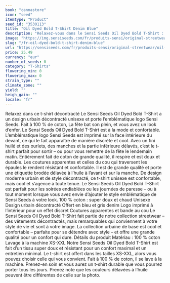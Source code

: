 ```yaml
---
book: "cannastore"
icon: "seed"
itemtype: "Product"
seed_id: "3530113"
title: "Oil Dyed Bold T-Shirt Denim Blue"
description: "Relaxez-vous dans le Sensi Seeds Oil Dyed Bold T-Shirt : design urbain décontracté unisexe, logo Sensi Seeds discret. Achetez-le en ligne !"
image: "https://img.sensiseeds.com/fr/produits-sensi/original-streetwear/oil-bold-t-shirt-denim-blue-image.png"
slug: "/fr-oil-dyed-bold-t-shirt-denim-blue"
url: "https://sensiseeds.com/fr/produits-sensi/original-streetwear/oil-bold-t-shirt-denim-blue?a_aid=cannastore"
price: 25.49
currency: "eur"
number_of_seeds: 0
category: "T-Shirts"
flowering_min: 0
flowering_max: 0
strain_type: ""
climate_zone: ""
yield: ""
heigh_gain: ""
locale: "fr"
---
```

Relaxez dans ce t-shirt décontracté Le Sensi Seeds Oil Dyed Bold T-Shirt a un design urbain décontracté unisexe et porte l’emblématique logo Sensi Seeds. Fait à 100 % de coton, La fête bat son plein, et vous avez un look d’enfer. Le Sensi Seeds Oil Dyed Bold T-Shirt est à la mode et confortable. L’emblématique logo Sensi Seeds est imprimé sur la face intérieure du devant, ce qui le fait apparaître de manière discrète et cool. Avec un fini huilé et des ourlets, des manches et la partie inférieure délavés, c’est le t-shirt parfait pour sortir – ou pour vous remettre de la fête le lendemain matin. Entièrement fait de coton de grande qualité, il respire et est doux et durable. Les coutures apparentes et celles du cou qui traversent les épaules le rendent résistant et confortable. Il est de grande qualité et porte une étiquette brodée délavée à l’huile à l’avant et sur la manche. De design moderne urbain et de style décontracté, ce t-shirt unisexe est confortable, mais cool et s’agence à toute tenue. Le Sensi Seeds Oil Dyed Bold T-Shirt est parfait pour les soirées endiablées ou les journées de paresse – ou à tout moment lorsque vous avez envie d’ajouter le style emblématique de Sensi Seeds à votre look. 100 % coton : super doux et chaud Unisexe Design urbain décontracté Offert en bleu et gris denim Logo imprimé à l’intérieur pour un effet discret Coutures apparentes et bande au cou Le Sensi Seeds Oil Dyed Bold T-Shirt fait partie de notre collection streetwear – des vêtements décontractés, mais remarquables qui conviennent à votre style de vie et sont à votre image. La collection urbaine de base est cool et confortable – parfaite pour se détendre avec style – et offre une grande qualité pour un confort qui dure. Détails du produit Matériau : 100 % coton Lavage à la machine XS-XXL Notre Sensi Seeds Oil Dyed Bold T-Shirt est fait d’un tissu super doux et résistant pour un confort maximal et un entretien minimal. Le t-shirt est offert dans les tailles XS-XXL, alors vous pouvez choisir celle qui vous convient. Fait à 100 % de coton, il se lave à la machine. Prenez-en soin et vous aurez un t-shirt durable que vous pourrez porter tous les jours. Prenez note que les couleurs délavées à l’huile peuvent être différentes de celle sur la photo.
